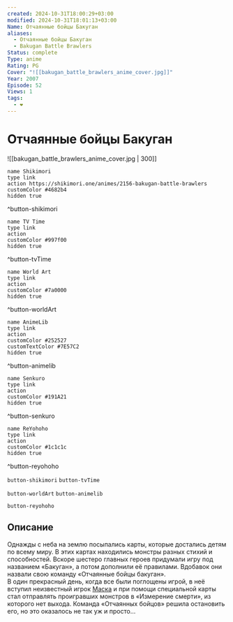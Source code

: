 ```yaml
---
created: 2024-10-31T18:00:29+03:00
modified: 2024-10-31T18:01:13+03:00
Name: Отчаянные бойцы Бакуган
aliases:
  - Отчаянные бойцы Бакуган
  - Bakugan Battle Brawlers
Status: complete
Type: anime
Rating: PG
Cover: "![[bakugan_battle_brawlers_anime_cover.jpg]]"
Year: 2007
Episode: 52
Views: 1
tags:
  - ❤
---
```


# Отчаянные бойцы Бакуган

![[bakugan_battle_brawlers_anime_cover.jpg | 300]]

```button
name Shikimori
type link
action https://shikimori.one/animes/2156-bakugan-battle-brawlers
customColor #4682b4
hidden true
```
^button-shikimori

```button
name TV Time
type link
action 
customColor #997f00
hidden true
```
^button-tvTime

```button
name World Art
type link
action 
customColor #7a0000
hidden true
```
^button-worldArt

```button
name AnimeLib
type link
action 
customColor #252527
customTextColor #7E57C2
hidden true
```
^button-animelib

```button
name Senkuro
type link
action 
customColor #191A21
hidden true
```
^button-senkuro

```button
name ReYohoho
type link
action 
customColor #1c1c1c
hidden true
```
^button-reyohoho



`button-shikimori` `button-tvTime`

`button-worldArt` `button-animelib`

`button-reyohoho`

## Описание

Однажды с неба на землю посыпались карты, которые достались детям по всему миру. В этих картах находились монстры разных стихий и способностей. Вскоре шестеро главных героев придумали игру под названием «Бакуган», а потом дополнили её правилами. Вдобавок они назвали свою команду «Отчаянные бойцы бакуган».  
В один прекрасный день, когда все были поглощены игрой, в неё вступил неизвестный игрок [Маска](https://shikimori.one/characters/12357-masquerade) и при помощи специальной карты стал отправлять проигравших монстров в «Измерение смерти», из которого нет выхода. Команда «Отчаянных бойцов» решила остановить его, но это оказалось не так уж и просто...
